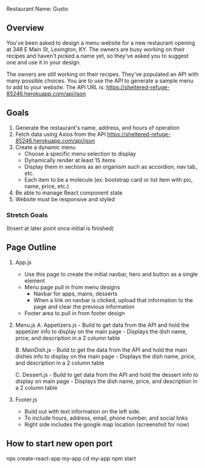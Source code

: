 Restaurant Name: Gusto

## Overview
You've been asked to design a menu website for a new restaurant opening at 348 E Main St, Lexington, KY. The owners are busy working on their recipes and haven't picked a name yet, so they've asked you to suggest one and use it in your design.

The owners are still working on their recipes. They've populated an API with many possible choices. You are to use the API to generate a sample menu to add to your website. The API URL is: https://sheltered-refuge-85246.herokuapp.com/api/json

## Goals
1. Generate the restaurant's name, address, and hours of operation
2. Fetch data using Axios from the API https://sheltered-refuge-85246.herokuapp.com/api/json
3. Create a dynamic menu
    - Choose a specific menu selection to display
    - Dynamically render at least 15 items
    - Display them in sections as an organism such as accordion, nav tab, etc.
    - Each item to be a molecule (ex: bootstrap card or list item with pic, name, price, etc.)
4. Be able to manage React component state
5. Website must be responsive and styled

### Stretch Goals
(Insert at later point once initial is finished)

## Page Outline
1. App.js
    - Use this page to create the initial navbar, hero and button as a single element
    - Menu page pull in from menu designs
        - Navbar for apps, mains, desserts
        - When a link on navbar is clicked, upload that information to the page and clear the previous information
    - Footer area to pull in from footer design

2. Menu.js
    A. Appetizers.js
        - Build to get data from the API and hold the appetizer info to display on the main page
        - Displays the dish name, price, and description in a 2 column table

    B. MainDish.js
        - Build to get the data from the API and hold the main dishes info to display on the main page
        - Displays the dish name, price, and description in a 2 column table

    C. Dessert.js
        - Build to get data from the API and hold the dessert info to display on main page
        - Displays the dish name, price, and description in a 2 column table

3. Footer.js
    - Build out with text information on the left side.
    - To include hours, address, email, phone number, and social links
    - Right side includes the google map location (screenshot for now)



## How to start new open port
npx create-react-app my-app
cd my-app
npm start